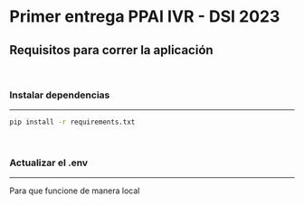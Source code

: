 # Primer entrega PPAI IVR - DSI 2023

## Requisitos para correr la aplicación

&nbsp;

### Instalar dependencias

---

```bash
pip install -r requirements.txt
```

&nbsp;
### Actualizar el .env
---
Para que funcione de manera local
